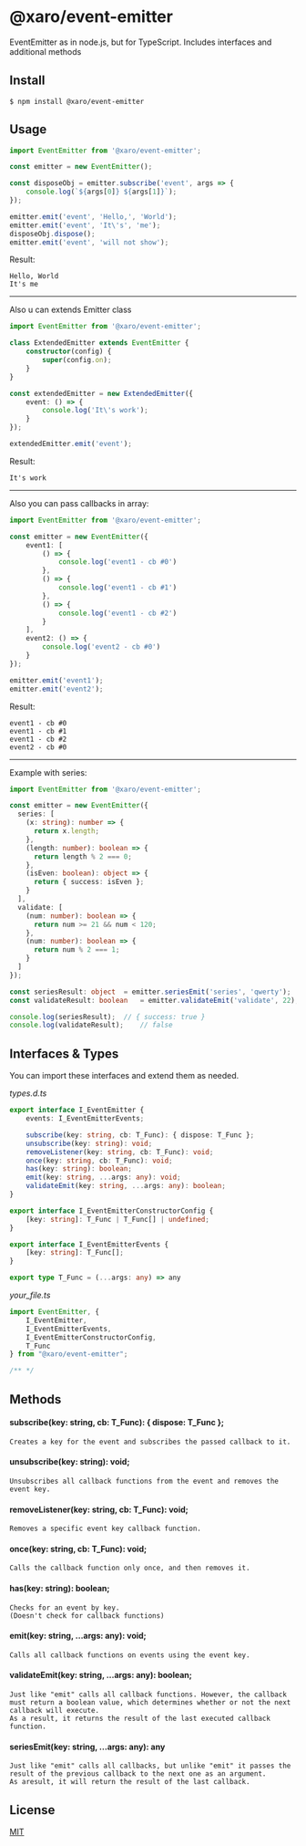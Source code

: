 # @xaro/event-emitter

EventEmitter as in node.js, but for TypeScript. Includes interfaces and additional methods

## Install

```
$ npm install @xaro/event-emitter
```

## Usage
```ts
import EventEmitter from '@xaro/event-emitter';

const emitter = new EventEmitter();

const disposeObj = emitter.subscribe('event', args => {
	console.log(`${args[0]} ${args[1]}`);
});

emitter.emit('event', 'Hello,', 'World');
emitter.emit('event', 'It\'s', 'me');
disposeObj.dispose();
emitter.emit('event', 'will not show');
```
Result:
```
Hello, World
It's me
```

***

Also u can extends Emitter class

```ts
import EventEmitter from '@xaro/event-emitter';

class ExtendedEmitter extends EventEmitter {
	constructor(config) {
		super(config.on);
	}
}

const extendedEmitter = new ExtendedEmitter({
	event: () => {
		console.log('It\'s work');
	}
});

extendedEmitter.emit('event');
```
Result:
```
It's work
```

***

Also you can pass callbacks in array:
```ts
import EventEmitter from '@xaro/event-emitter';

const emitter = new EventEmitter({
	event1: [
		() => {
			console.log('event1 - cb #0')
		},
		() => {
			console.log('event1 - cb #1')
		},
		() => {
			console.log('event1 - cb #2')
		}
	],
	event2: () => {
		console.log('event2 - cb #0')
	}
});

emitter.emit('event1');
emitter.emit('event2');
```
Result:
```
event1 - cb #0
event1 - cb #1
event1 - cb #2
event2 - cb #0
```

***

Example with series:
```ts
import EventEmitter from '@xaro/event-emitter';

const emitter = new EventEmitter({
  series: [
    (x: string): number => {
      return x.length;
    },
    (length: number): boolean => {
      return length % 2 === 0;
    },
    (isEven: boolean): object => {
      return { success: isEven };
    }
  ],
  validate: [
    (num: number): boolean => {
      return num >= 21 && num < 120;
    },
    (num: number): boolean => {
      return num % 2 === 1;
    }
  ]
});

const seriesResult: object	= emitter.seriesEmit('series', 'qwerty');	// pass all cb functions
const validateResult: boolean	= emitter.validateEmit('validate', 22);		// pass first cb, but 22 % 2 != 1

console.log(seriesResult);	// { success: true }
console.log(validateResult);	// false

```

## Interfaces & Types
You can import these interfaces and extend them as needed.

*types.d.ts*
```ts
export interface I_EventEmitter {
	events: I_EventEmitterEvents;

	subscribe(key: string, cb: T_Func): { dispose: T_Func };
	unsubscribe(key: string): void;
	removeListener(key: string, cb: T_Func): void;
	once(key: string, cb: T_Func): void;
	has(key: string): boolean;
	emit(key: string, ...args: any): void;
	validateEmit(key: string, ...args: any): boolean;
}

export interface I_EventEmitterConstructorConfig {
	[key: string]: T_Func | T_Func[] | undefined;
}

export interface I_EventEmitterEvents {
	[key: string]: T_Func[];
}

export type T_Func = (...args: any) => any
```
*your_file.ts*
```ts
import EventEmitter, {
	I_EventEmitter,
	I_EventEmitterEvents,
	I_EventEmitterConstructorConfig,
	T_Func
} from "@xaro/event-emitter";

/** */
```

## Methods
#### subscribe(key: string, cb: T_Func): { dispose: T_Func };
	Creates a key for the event and subscribes the passed callback to it.

#### unsubscribe(key: string): void;
	Unsubscribes all callback functions from the event and removes the event key.

#### removeListener(key: string, cb: T_Func): void;
	Removes a specific event key callback function.

#### once(key: string, cb: T_Func): void;
	Calls the callback function only once, and then removes it.

#### has(key: string): boolean;
	Checks for an event by key.
	(Doesn't check for callback functions)

#### emit(key: string, ...args: any): void;
	Calls all callback functions on events using the event key.

#### validateEmit(key: string, ...args: any): boolean;
	Just like "emit" calls all callback functions. However, the callback must return a boolean value, which determines whether or not the next callback will execute.
	As a result, it returns the result of the last executed callback function.

#### seriesEmit(key: string, ...args: any): any
	Just like "emit" calls all callbacks, but unlike "emit" it passes the result of the previous callback to the next one as an argument.
	As aresult, it will return the result of the last callback.


## License
[MIT](LICENSE)